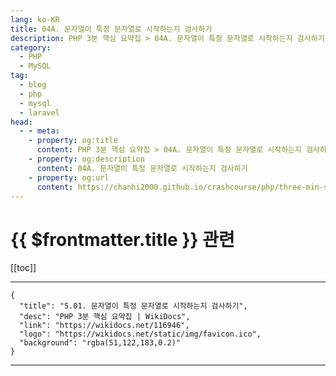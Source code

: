 ```yaml
---
lang: ko-KR
title: 04A. 문자열이 특정 문자열로 시작하는지 검사하기
description: PHP 3분 핵심 요약집 > 04A. 문자열이 특정 문자열로 시작하는지 검사하기
category: 
  - PHP
  - MySQL
tag: 
  - blog
  - php
  - mysql
  - laravel
head:
  - - meta:
    - property: og:title
      content: PHP 3분 핵심 요약집 > 04A. 문자열이 특정 문자열로 시작하는지 검사하기
    - property: og:description
      content: 04A. 문자열이 특정 문자열로 시작하는지 검사하기
    - property: og:url
      content: https://chanhi2000.github.io/crashcourse/php/three-min-summary/04-string/04A.html
---
```


# {{ $frontmatter.title }} 관련

[[toc]]

---

```component VPCard
{
  "title": "5.01. 문자열이 특정 문자열로 시작하는지 검사하기",
  "desc": "PHP 3분 핵심 요약집 | WikiDocs",
  "link": "https://wikidocs.net/116946",
  "logo": "https://wikidocs.net/static/img/favicon.ico",
  "background": "rgba(51,122,183,0.2)"
}
```

---

<TagLinks />